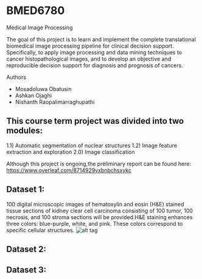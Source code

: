 # BMED6780
Medical Image Processing

The goal of this project is to learn and implement the complete translational biomedical image processing pipeline for clinical decision support. Specifically, to apply image processing and data mining techniques to cancer histopathological images, and to develop an objective and reproducible decision support for diagnosis and prognosis of cancers.

Authors
- Mosadoluwa Obatusin
- Ashkan Ojaghi
- Nishanth Raopalimarraghupathi

## This course term project was divided into two modules: 
1.1) Automatic segmentation of nuclear structures 
1.2) Image feature extraction and exploration 
2.0) Image classification

Although this project is ongoing,the preliminary report can be found here:
https://www.overleaf.com/8714929vxbnbchsxykc

## Dataset 1:
100 digital microscopic images of hematoxylin and eosin (H&E) stained tissue sections of kidney clear cell carcinoma consisting of 100 tumor, 100 necrosis, and 100 stroma sections will be provided.H&E staining enhances three colors:  blue-purple, white, and pink. These colors correspond to specific cellular structures. 
![alt tag](http://url/to/img.png)

## Dataset 2:

## Dataset 3:
